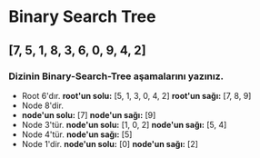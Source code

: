 ﻿
# Binary Search Tree
**[7, 5, 1, 8, 3, 6, 0, 9, 4, 2]**
---
### Dizinin Binary-Search-Tree aşamalarını yazınız.
- Root 6'dır. 
**root'un solu:** [5, 1, 3, 0, 4, 2] **root'un sağı:** [7, 8, 9]
- Node 8'dir.  
- **node'un solu:** [7] **node'un sağı:** [9]
- Node 3'tür. 
**node'un solu:** [1, 0, 2] **node'un sağı:** [5, 4]
- Node 4'tür.
**node'un sağı:** [5]
- Node 1'dir.
**node'un solu:** [0] **node'un sağı:** [2]
